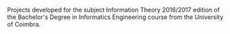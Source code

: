 Projects developed for the subject Information Theory 2016/2017 edition of the Bachelor's Degree in Informatics Engineering course from the University of Coimbra.
